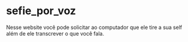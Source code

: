 # sefie_por_voz
Nesse website você pode solicitar ao computador que ele tire a sua self além de ele transcrever o que você fala.
